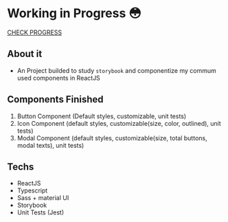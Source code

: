 # Working in Progress 😳

[CHECK PROGRESS](https://620a90b2455dcc003accf35c-ixanhsjbbe.chromatic.com/?path=/story/button--default)

## About it

- An Project builded to study `storybook` and componentize my commum used components in ReactJS

## Components Finished

1. Button Component (Default styles, customizable, unit tests)
2. Icon Component (default styles, customizable(size, color, outlined), unit tests)
3. Modal Component (default styles, customizable(size, total buttons, modal texts), unit tests)

## Techs

- ReactJS
- Typescript
- Sass + material UI
- Storybook
- Unit Tests (Jest)
